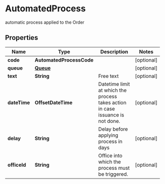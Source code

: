 

# AutomatedProcess

automatic process applied to the Order

## Properties

| Name | Type | Description | Notes |
|------------ | ------------- | ------------- | -------------|
|**code** | **AutomatedProcessCode** |  |  [optional] |
|**queue** | [**Queue**](Queue.md) |  |  [optional] |
|**text** | **String** | Free text |  [optional] |
|**dateTime** | **OffsetDateTime** | Datetime limit at which the process takes action in case issuance is not done. |  [optional] |
|**delay** | **String** | Delay before applying process in days |  [optional] |
|**officeId** | **String** | Office into which the process must be triggered. |  [optional] |



